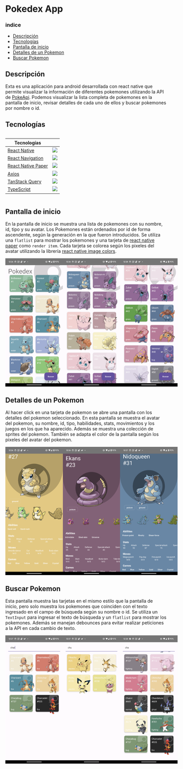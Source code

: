 # Pokedex App

### indice 

- [Descripción](#descripción)
- [Tecnologías](#tecnologías)
- [Pantalla de inicio](#pantalla-de-inicio)
- [Detalles de un Pokemon](#detalles-de-un-pokemon)
- [Buscar Pokemon](#buscar-pokemon)

## Descripción

Exta es una aplicación para android desarrollada con react native que permite visualizar la información de diferentes pokemones utilizando la API de [PokeApi](https://pokeapi.co/). Podemos visualizar la lista completa de pokemones en la pantalla de inicio, revisar detalles de cada uno de ellos y buscar pokemones por nombre o id.

## Tecnologías

<div style="display: flex; justify-content: center;">
<table>
   <thead>
      <tr>
         <th>Tecnologías</th>
         <th></th>
      </tr>
   </thead>
   <tbody>
      <tr>
         <td><a href="https://reactnative.dev/">React Native</a></td>
         <td><img src="https://upload.wikimedia.org/wikipedia/commons/thumb/a/a7/React-icon.svg/1200px-React-icon.svg.png" width=50></td>
      </tr>
      <tr>
         <td><a href="https://reactnavigation.org/">React Navigation</a></td>
         <td><img src="https://avatars.githubusercontent.com/u/29647600?s=280&v=4" width=50></td>
      </tr>
      <tr>
         <td><a href="https://reactnativepaper.com/">React Native Paper</a></td>
         <td><img src="https://raw.githubusercontent.com/callstack/react-native-paper/HEAD/docs/static/images/paper-logo.svg?sanitize=true" height=50></td>
      </tr>
      <tr>
         <td><a href="https://axios-http.com/">Axios</a></td>
         <td><img src="https://axios-http.com/assets/logo.svg" width=120></td>
      </tr>
      <tr>
         <td><a href="https://tanstack.com/query/latest">TanStack Query</a></td>
         <td><img src="https://tanstack.com/_build/assets/logo-color-600w-Bx4vtR8J.png" width=50></td>
      </tr>
      <tr>
         <td><a href="https://www.typescriptlang.org/">TypeScript</a></td>
         <td><img src="https://upload.wikimedia.org/wikipedia/commons/thumb/4/4c/Typescript_logo_2020.svg/1200px-Typescript_logo_2020.svg.png" width=50></td>
      </tr>
   </tbody>
</table>
</div>

## Pantalla de inicio

En la pantalla de inicio se muestra una lista de pokemones con su nombre, id, tipo y su avatar. Los Pokemones están ordenados por id de forma ascendente, según la generación en la que fueron introducidos. Se utiliza una `flatlist` para mostrar los pokemones y una tarjeta de [react native paper](https://reactnativepaper.com/)  como `render item`. Cada tarjeta se colorea según los pixeles del avatar utilizando la librería [react native image colors](https://www.npmjs.com/package/react-native-image-colors).

<div style="display: flex; justify-content: space-between;"> 
   <img src="screenshots/Home_Screen_01.png" height="400">
   <img src="screenshots/Home_Screen_02.png" height="400">
   <img src="screenshots/Home_Screen_03.png" height="400">
</div>

## Detalles de un Pokemon

Al hacer click en una tarjeta de pokemon se abre una pantalla con los detalles del pokemon seleccionado. En esta pantalla se muestra el avatar del pokemon, su nombre, id, tipo, habilidades, stats, movimientos y los juegos en los que ha aparecido. Además se muestra una colección de sprites del pokemon. También se adapta el color de la pantalla según los pixeles del avatar del pokemon.

<div style="display: flex; justify-content: space-between;"> 
   <img src="screenshots/Details_01.png" height="400">
   <img src="screenshots/Details_02.png" height="400">
   <img src="screenshots/Details_03.png" height="400">
</div>

## Buscar Pokemon

Esta pantalla muestra las tarjetas en el mismo estilo que la pantalla de inicio, pero solo muestra los pokemones que coinciden con el texto ingresado en el campo de búsqueda según su nombre o id. Se utiliza un `TextInput` para ingresar el texto de búsqueda y un `flatlist` para mostrar los pokemones. Además se manejan debounces para evitar realizar peticiones a la API en cada cambio de texto.

<div style="display: flex; justify-content: space-between;"> 
   <img src="screenshots/Search_Screen_01.png" height="400">
   <img src="screenshots/Search_Screen_02.png" height="400">
   <img src="screenshots/Search_Screen_03.png" height="400">
</div>